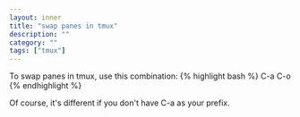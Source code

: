 ```yaml
---
layout: inner
title: "swap panes in tmux"
description: ""
category: ""
tags: ["tmux"]
---
```

To swap panes in tmux, use this combination:
{% highlight bash %}
C-a C-o
{% endhighlight %}

Of course, it's different if you don't have C-a as your prefix.
